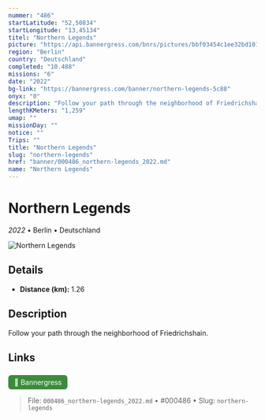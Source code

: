 ```yaml
---
nummer: "486"
startLatitude: "52,50834"
startLongitude: "13,45134"
titel: "Northern Legends"
picture: "https://api.bannergress.com/bnrs/pictures/bbf03454c1ee32bd101d8b31f92dd5cf"
region: "Berlin"
country: "Deutschland"
completed: "10.488"
missions: "6"
date: "2022"
bg-link: "https://bannergress.com/banner/northern-legends-5c88"
onyx: "0"
description: "Follow your path through the neighborhood of Friedrichshain."
lengthKMeters: "1,259"
umap: ""
missionDay: ""
notice: ""
Trips: ""
title: "Northern Legends"
slug: "northern-legends"
href: "banner/000486_northern-legends_2022.md"
name: "Northern Legends"
---
```

# Northern Legends

*2022* • Berlin • Deutschland

![Northern Legends](https://api.bannergress.com/bnrs/pictures/bbf03454c1ee32bd101d8b31f92dd5cf)



## Details
- **Distance (km):** 1.26






## Description
Follow your path through the neighborhood of Friedrichshain.



## Links
<a href="https://bannergress.com/banner/northern-legends-5c88" style="display:inline-block;margin:6px 8px 0 0;padding:6px 12px;background:#3c8b3c;color:#fff;text-decoration:none;border-radius:6px;">🔗 Bannergress</a>




> File: `000486_northern-legends_2022.md` • #000486 • Slug: `northern-legends`
